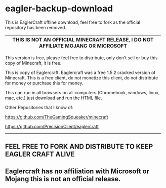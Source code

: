 # eagler-backup-download
This is EaglerCraft offline download, feel free to fork as the official repository  has been removed. 

|  THIS IS NOT AN OFFICIAL MINECRAFT RELEASE, I DO NOT AFFILIATE MOJANG OR MICROSOFT      |
|-----------------------------------------------------------------------------------------|

This version is free, please feel free to distribute, only don't sell or buy this copy of Minecraft, it is free.

This is copy of Eaglercraft. Eaglercraft was a free 1.5.2 cracked version of Minecraft. This is a free client, do not monetize this client, do not distribute
for money or purchase this for money.

This can run in all browsers on all computers (Chromebook, windows, linux, mac, etc.) just download and run the HTML file. 

Other Repositories that I know of:

https://github.com/TheGamingSqueaker/minecraft

https://github.com/PrecisionClient/eaglercraft

------------------------------------------------------------------------------------------
FEEL FREE TO FORK AND DISTRIBUTE TO KEEP EAGLER CRAFT ALIVE
------------------------------------------------------------------------------------------
Eaglercraft has no affiliation with Microsoft or Mojang this is not an official release.
------------------------------------------------------------------------------------------


